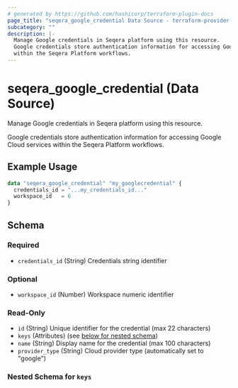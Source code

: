 ```yaml
---
# generated by https://github.com/hashicorp/terraform-plugin-docs
page_title: "seqera_google_credential Data Source - terraform-provider-seqera"
subcategory: ""
description: |-
  Manage Google credentials in Seqera platform using this resource.
  Google credentials store authentication information for accessing Google Cloud services
  within the Seqera Platform workflows.
---
```


# seqera_google_credential (Data Source)

Manage Google credentials in Seqera platform using this resource.

Google credentials store authentication information for accessing Google Cloud services
within the Seqera Platform workflows.

## Example Usage

```terraform
data "seqera_google_credential" "my_googlecredential" {
  credentials_id = "...my_credentials_id..."
  workspace_id   = 6
}
```

<!-- schema generated by tfplugindocs -->
## Schema

### Required

- `credentials_id` (String) Credentials string identifier

### Optional

- `workspace_id` (Number) Workspace numeric identifier

### Read-Only

- `id` (String) Unique identifier for the credential (max 22 characters)
- `keys` (Attributes) (see [below for nested schema](#nestedatt--keys))
- `name` (String) Display name for the credential (max 100 characters)
- `provider_type` (String) Cloud provider type (automatically set to "google")

<a id="nestedatt--keys"></a>
### Nested Schema for `keys`
